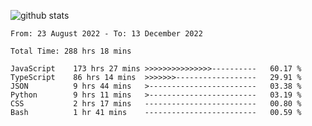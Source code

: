 
![github stats](https://github-readme-stats.vercel.app/api?username=realmahd1&show_icons=true&theme=codeSTACKr&hide_rank=true&count_private=true)

<!--START_SECTION:waka-->

```text
From: 23 August 2022 - To: 13 December 2022

Total Time: 288 hrs 18 mins

JavaScript    173 hrs 27 mins >>>>>>>>>>>>>>>----------   60.17 %
TypeScript    86 hrs 14 mins  >>>>>>>------------------   29.91 %
JSON          9 hrs 44 mins   >------------------------   03.38 %
Python        9 hrs 11 mins   >------------------------   03.19 %
CSS           2 hrs 17 mins   -------------------------   00.80 %
Bash          1 hr 41 mins    -------------------------   00.59 %
```

<!--END_SECTION:waka-->
